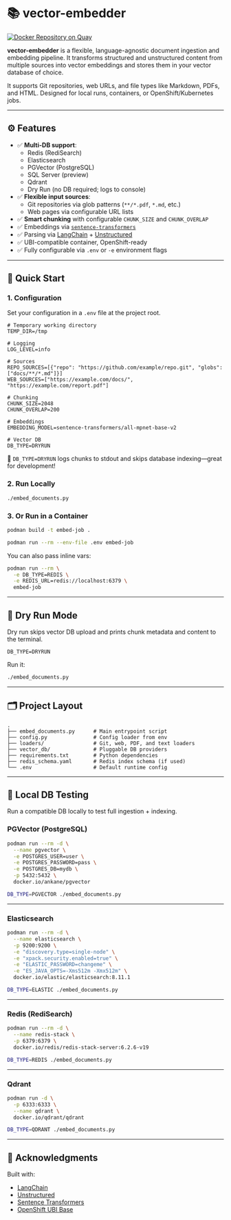 # 📚 vector-embedder

[![Docker Repository on Quay](https://quay.io/repository/dminnear/vector-embedder/status "Docker Repository on Quay")](https://quay.io/repository/dminnear/vector-embedder)

**vector-embedder** is a flexible, language-agnostic document ingestion and embedding pipeline. It transforms structured and unstructured content from multiple sources into vector embeddings and stores them in your vector database of choice.

It supports Git repositories, web URLs, and file types like Markdown, PDFs, and HTML. Designed for local runs, containers, or OpenShift/Kubernetes jobs.

---

## ⚙️ Features

- ✅ **Multi-DB support**:
  - Redis (RediSearch)
  - Elasticsearch
  - PGVector (PostgreSQL)
  - SQL Server (preview)
  - Qdrant
  - Dry Run (no DB required; logs to console)
- ✅ **Flexible input sources**:
  - Git repositories via glob patterns (`**/*.pdf`, `*.md`, etc.)
  - Web pages via configurable URL lists
- ✅ **Smart chunking** with configurable `CHUNK_SIZE` and `CHUNK_OVERLAP`
- ✅ Embeddings via [`sentence-transformers`](https://www.sbert.net/)
- ✅ Parsing via [LangChain](https://github.com/langchain-ai/langchain) + [Unstructured](https://unstructured.io/)
- ✅ UBI-compatible container, OpenShift-ready
- ✅ Fully configurable via `.env` or `-e` environment flags

---

## 🚀 Quick Start

### 1. Configuration

Set your configuration in a `.env` file at the project root.

```dotenv
# Temporary working directory
TEMP_DIR=/tmp

# Logging
LOG_LEVEL=info

# Sources
REPO_SOURCES=[{"repo": "https://github.com/example/repo.git", "globs": ["docs/**/*.md"]}]
WEB_SOURCES=["https://example.com/docs/", "https://example.com/report.pdf"]

# Chunking
CHUNK_SIZE=2048
CHUNK_OVERLAP=200

# Embeddings
EMBEDDING_MODEL=sentence-transformers/all-mpnet-base-v2

# Vector DB
DB_TYPE=DRYRUN
```

🧪 `DB_TYPE=DRYRUN` logs chunks to stdout and skips database indexing—great for development!

### 2. Run Locally

```bash
./embed_documents.py
```

### 3. Or Run in a Container

```bash
podman build -t embed-job .

podman run --rm --env-file .env embed-job
```

You can also pass inline vars:

```bash
podman run --rm \
  -e DB_TYPE=REDIS \
  -e REDIS_URL=redis://localhost:6379 \
  embed-job
```

---

## 🧪 Dry Run Mode

Dry run skips vector DB upload and prints chunk metadata and content to the terminal.

```dotenv
DB_TYPE=DRYRUN
```

Run it:

```bash
./embed_documents.py
```

---

## 🗂️ Project Layout

```
.
├── embed_documents.py      # Main entrypoint script
├── config.py               # Config loader from env
├── loaders/                # Git, web, PDF, and text loaders
├── vector_db/              # Pluggable DB providers
├── requirements.txt        # Python dependencies
├── redis_schema.yaml       # Redis index schema (if used)
└── .env                    # Default runtime config
```

---

## 🧪 Local DB Testing

Run a compatible DB locally to test full ingestion + indexing.

### PGVector (PostgreSQL)

```bash
podman run --rm -d \
  --name pgvector \
  -e POSTGRES_USER=user \
  -e POSTGRES_PASSWORD=pass \
  -e POSTGRES_DB=mydb \
  -p 5432:5432 \
  docker.io/ankane/pgvector
```

```bash
DB_TYPE=PGVECTOR ./embed_documents.py
```

---

### Elasticsearch

```bash
podman run --rm -d \
  --name elasticsearch \
  -p 9200:9200 \
  -e "discovery.type=single-node" \
  -e "xpack.security.enabled=true" \
  -e "ELASTIC_PASSWORD=changeme" \
  -e "ES_JAVA_OPTS=-Xms512m -Xmx512m" \
  docker.io/elastic/elasticsearch:8.11.1
```

```bash
DB_TYPE=ELASTIC ./embed_documents.py
```

---

### Redis (RediSearch)

```bash
podman run --rm -d \
  --name redis-stack \
  -p 6379:6379 \
  docker.io/redis/redis-stack-server:6.2.6-v19
```

```bash
DB_TYPE=REDIS ./embed_documents.py
```

---

### Qdrant

```bash
podman run -d \
  -p 6333:6333 \
  --name qdrant \
  docker.io/qdrant/qdrant
```

```bash
DB_TYPE=QDRANT ./embed_documents.py
```

---

## 🙌 Acknowledgments

Built with:

- [LangChain](https://github.com/langchain-ai/langchain)
- [Unstructured](https://github.com/Unstructured-IO/unstructured)
- [Sentence Transformers](https://www.sbert.net/)
- [OpenShift UBI Base](https://catalog.redhat.com/software/containers/search)
